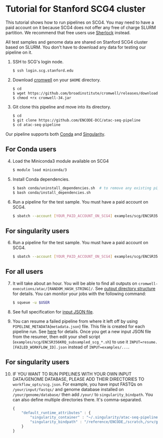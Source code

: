 # Tutorial for Stanford SCG4 cluster


This tutorial shows how to run pipelines on SCG4. You may need to have a paid account on it because SCG4 does not offer any free of charge SLURM partition. We recommend that free users use [Sherlock](tutorial_sherlock.md) instead.

All test samples and genome data are shared on Stanford SCG4 cluster based on SLURM. You don't have to download any data for testing our pipeline on it.

1. SSH to SCG's login node.
    ```bash
    $ ssh login.scg.stanford.edu
    ```
2. Download [cromwell](https://github.com/broadinstitute/cromwell) on your `$HOME` directory.
    ```bash
    $ cd 
    $ wget https://github.com/broadinstitute/cromwell/releases/download/34/cromwell-34.jar
    $ chmod +rx cromwell-34.jar
    ```

3. Git clone this pipeline and move into its directory.
    ```bash
    $ cd
    $ git clone https://github.com/ENCODE-DCC/atac-seq-pipeline
    $ cd atac-seq-pipeline
    ```

Our pipeline supports both [Conda](https://conda.io/docs/) and [Singularity](https://singularity.lbl.gov/).

## For Conda users

4. Load the Miniconda3 module available on SCG4
    ```bash
    $ module load miniconda/3
    ```

5. Install Conda dependencies.
    ```bash
    $ bash conda/uninstall_dependencies.sh  # to remove any existing pipeline env
    $ bash conda/install_dependencies.sh
    ```

6. Run a pipeline for the test sample. You must have a paid account on SCG4.
    ```bash
    $ sbatch --account [YOUR_PAID_ACCOUNT_ON_SCG4] examples/scg/ENCSR356KRQ_subsampled_scg_conda.sh
    ```

## For singularity users

6. Run a pipeline for the test sample. You must have a paid account on SCG4.
    ```bash
    $ sbatch --account [YOUR_PAID_ACCOUNT_ON_SCG4] examples/scg/ENCSR356KRQ_subsampled_scg_singularity.sh
    ```

## For all users

7. It will take about an hour. You will be able to find all outputs on `cromwell-executions/atac/[RANDOM_HASH_STRING]/`. See [output directory structure](output.md) for details. You can monitor your jobs with the following command:
    ```bash
    $ squeue -u $USER
    ```

8. See full specification for [input JSON file](input.md).

9. You can resume a failed pipeline from where it left off by using `PIPELINE_METADATA`(`metadata.json`) file. This file is created for each pipeline run. See [here](../utils/resumer/README.md) for details. Once you get a new input JSON file from the resumer, then edit your shell script (`examples/scg/ENCSR356KRQ_subsampled_scg_*.sh`) to use it `INPUT=resume.[FAILED_WORKFLOW_ID].json` instead of `INPUT=examples/...`.

## For singularity users

10. IF YOU WANT TO RUN PIPELINES WITH YOUR OWN INPUT DATA/GENOME DATABASE, PLEASE ADD THEIR DIRECTORIES TO `workflow_opts/scg.json`. For example, you have input FASTQs on `/your/input/fastqs/` and genome database installed on `/your/genome/database/` then add `/your/` to `singularity_bindpath`. You can also define multiple directories there. It's comma-separated.
    ```javascript
    {
        "default_runtime_attributes" : {
            "singularity_container" : "~/.singularity/atac-seq-pipeline-v1.1.7.simg",
            "singularity_bindpath" : "/reference/ENCODE,/scratch,/srv/gsfs0,YOUR_OWN_DATA_DIR1,YOUR_OWN_DATA_DIR1,..."
        }
    }
    ```

